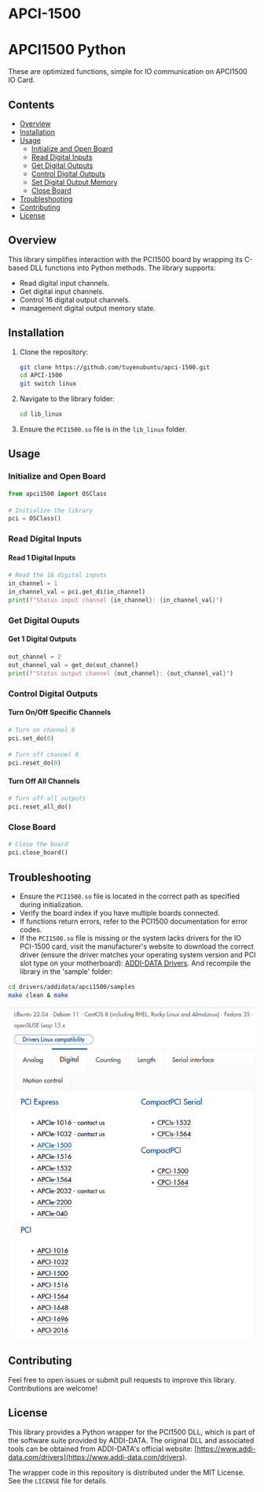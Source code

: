 ﻿# APCI-1500

# APCI1500 Python

These are optimized functions, simple for IO communication on APCI1500 IO Card.

## Contents

- [Overview](#overview)
- [Installation](#installation)
- [Usage](#usage)
  - [Initialize and Open Board](#initialize-and-open-board)
  - [Read Digital Inputs](#read-digital-inputs)
  - [Get Digital Outputs](#get-digital-ouputs)
  - [Control Digital Outputs](#control-digital-outputs)
  - [Set Digital Output Memory](#set-digital-output-memory)
  - [Close Board](#close-board)
- [Troubleshooting](#troubleshooting)
- [Contributing](#contributing)
- [License](#license)

## Overview

This library simplifies interaction with the PCI1500 board by wrapping its C-based DLL functions into Python methods. The library supports:

- Read digital input channels.
- Get digital input channels.
- Control 16 digital output channels.
- management digital output memory state.
## Installation

1. Clone the repository:
   ```bash
   git clone https://github.com/tuyenubuntu/apci-1500.git
   cd APCI-1500
   git switch linux
   ```
2. Navigate to the library folder:
   ```bash
   cd lib_linux
   ```
3. Ensure the `PCI1500.so` file is in the `lib_linux` folder.

## Usage

### Initialize and Open Board

```python
from apci1500 import OSClass

# Initialize the library
pci = OSClass()
```

### Read Digital Inputs
#### Read 1 Digital Inputs
```python
# Read the 16 digital inputs
in_channel = 1
in_channel_val = pci.get_di(in_channel)
print(f"Status input channel {in_channel}: {in_channel_val}")
```

### Get Digital Ouputs
#### Get 1 Digital Outputs
```python
out_channel = 2
out_channel_val = get_do(out_channel)
print(f"Status output channel {out_channel}: {out_channel_val}")
```


### Control Digital Outputs
#### Turn On/Off Specific Channels

```python
# Turn on channel 0
pci.set_do(0)

# Turn off channel 0
pci.reset_do(0)
```

#### Turn Off All Channels

```python
# Turn off all outputs
pci.reset_all_do()
```

### Close Board

```python
# Close the board
pci.close_board()
```

## Troubleshooting

- Ensure the `PCI1500.so` file is located in the correct path as specified during initialization.
- Verify the board index if you have multiple boards connected.
- If functions return errors, refer to the PCI1500 documentation for error codes.
- If the `PCI1500.so` file is missing or the system lacks drivers for the IO PCI-1500 card, visit the manufacturer's website to download the correct driver (ensure the driver matches your operating system version and PCI slot type on your motherboard): [ADDI-DATA Drivers](https://www.addi-data.com/drivers). And recompile the library in the 'sample' folder: 

```bash
cd drivers/addidata/apci1500/samples
make clean & make
```

![Driver Download Instructions](/Documentation/pic_wrapper/driver_linux.png) 

## Contributing

Feel free to open issues or submit pull requests to improve this library. Contributions are welcome!

## License

This library provides a Python wrapper for the PCI1500 DLL, which is part of the software suite provided by ADDI-DATA. The original DLL and associated tools can be obtained from ADDI-DATA's official website: [https://www.addi-data.com/drivers](https://www.addi-data.com/drivers).

The wrapper code in this repository is distributed under the MIT License. See the `LICENSE` file for details.



